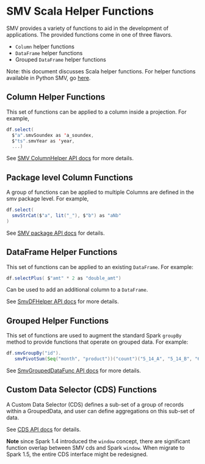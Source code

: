# SMV Scala Helper Functions

SMV provides a variety of functions to aid in the development of applications.
The provided functions come in one of three flavors.

* `Column` helper functions
* `DataFrame` helper functions
* Grouped `DataFrame` helper functions

Note: this document discusses Scala helper functions. For helper functions available
in Python SMV, go [here](smv_python_funcs.md).

## Column Helper Functions
This set of functions can be applied to a column inside a projection.
For example,
```scala
df.select(
  $"a".smvSoundex as 'a_soundex,
  $"ts".smvYear as 'year,
  ...)
```

See [SMV ColumnHelper API docs](http://tresamigossd.github.io/SMV/scaladocs/1.6.2.1/index.html#org.tresamigos.smv.ColumnHelper) for more details.

## Package level Column Functions
A group of functions can be applied to multiple Columns are defined in the smv package level.
For example,
```scala
df.select(
  smvStrCat($"a", lit("_"), $"b") as "aNb"
)
```

See [SMV package API docs](http://tresamigossd.github.io/SMV/scaladocs/1.6.2.1/index.html#org.tresamigos.smv.package) for details.

## DataFrame Helper Functions
This set of functions can be applied to an existing `DataFrame`.
For example:
```scala
df.selectPlus( $"amt" * 2 as "double_amt")
```
Can be used to add an additional column to a `DataFrame`.

See [SmvDFHelper API docs](http://tresamigossd.github.io/SMV/scaladocs/1.6.2.1/index.html#org.tresamigos.smv.SmvDFHelper) for more details.

## Grouped Helper Functions
This set of functions are used to augment the standard Spark `groupBy` method to provide functions that operate on grouped data.
For example:
```scala
df.smvGroupBy("id").
   smvPivotSum(Seq("month", "product"))("count")("5_14_A", "5_14_B", "6_14_A", "6_14_B")
```

See [SmvGroupedDataFunc API docs](http://tresamigossd.github.io/SMV/scaladocs/1.6.2.1/index.html#org.tresamigos.smv.SmvGroupedDataFunc) for more details.

## Custom Data Selector (CDS) Functions
A Custom Data Selector (CDS) defines a sub-set of a group of records within a GroupedData,
and user can define aggregations on this sub-set of data.

See [CDS API docs](http://tresamigossd.github.io/SMV/scaladocs/1.6.2.1/index.html#org.tresamigos.smv.cds.package) for details.

**Note** since Spark 1.4 introduced the `window` concept, there are significant function
overlap between SMV cds and Spark `window`. When migrate to Spark 1.5, the entire CDS interface
might be redesigned.
